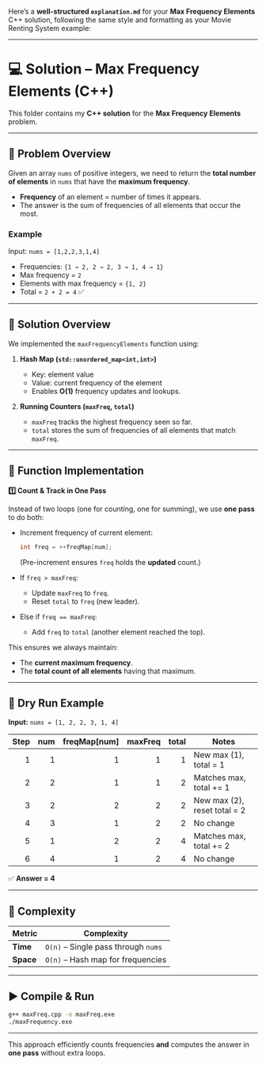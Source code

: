 Here’s a **well-structured `explanation.md`** for your **Max Frequency Elements** C++ solution, following the same style and formatting as your Movie Renting System example:

---

# 💻 Solution – Max Frequency Elements (C++)

This folder contains my **C++ solution** for the **Max Frequency Elements** problem.

---

## 🔹 Problem Overview

Given an array `nums` of positive integers,
we need to return the **total number of elements** in `nums`
that have the **maximum frequency**.

-   **Frequency** of an element = number of times it appears.
-   The answer is the sum of frequencies of all elements that occur the most.

### Example

Input: `nums = [1,2,2,3,1,4]`

-   Frequencies: `{1 → 2, 2 → 2, 3 → 1, 4 → 1}`
-   Max frequency = `2`
-   Elements with max frequency = `{1, 2}`
-   Total = `2 + 2 = 4` ✅

---

## 🔹 Solution Overview

We implemented the `maxFrequencyElements` function using:

1. **Hash Map (`std::unordered_map<int,int>`)**

    - Key: element value
    - Value: current frequency of the element
    - Enables **O(1)** frequency updates and lookups.

2. **Running Counters (`maxFreq`, `total`)**

    - `maxFreq` tracks the highest frequency seen so far.
    - `total` stores the sum of frequencies of all elements that match `maxFreq`.

---

## 🔹 Function Implementation

**1️⃣ Count & Track in One Pass**

Instead of two loops (one for counting, one for summing),
we use **one pass** to do both:

-   Increment frequency of current element:

    ```cpp
    int freq = ++freqMap[num];
    ```

    (Pre-increment ensures `freq` holds the **updated** count.)

-   If `freq > maxFreq`:

    -   Update `maxFreq` to `freq`.
    -   Reset `total` to `freq` (new leader).

-   Else if `freq == maxFreq`:

    -   Add `freq` to `total` (another element reached the top).

This ensures we always maintain:

-   The **current maximum frequency**.
-   The **total count of all elements** having that maximum.

---

## 🔹 Dry Run Example

**Input:**
`nums = [1, 2, 2, 3, 1, 4]`

| Step | num | freqMap\[num] | maxFreq | total | Notes                        |
| ---: | --: | ------------: | ------: | ----: | ---------------------------- |
|    1 |   1 |             1 |       1 |     1 | New max (1), total = 1       |
|    2 |   2 |             1 |       1 |     2 | Matches max, total += 1      |
|    3 |   2 |             2 |       2 |     2 | New max (2), reset total = 2 |
|    4 |   3 |             1 |       2 |     2 | No change                    |
|    5 |   1 |             2 |       2 |     4 | Matches max, total += 2      |
|    6 |   4 |             1 |       2 |     4 | No change                    |

✅ **Answer = 4**

---

## 🔹 Complexity

| Metric    | Complexity                          |
| --------- | ----------------------------------- |
| **Time**  | `O(n)` – Single pass through `nums` |
| **Space** | `O(n)` – Hash map for frequencies   |

---

## ▶️ Compile & Run

```bash
g++ maxFreq.cpp -o maxFreq.exe
./maxFrequency.exe
```

---

This approach efficiently counts frequencies **and** computes the answer in **one pass** without extra loops.
